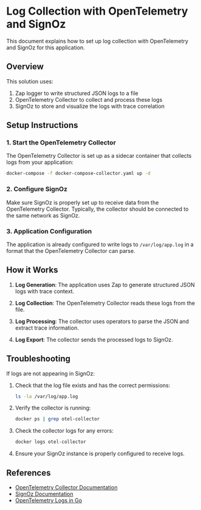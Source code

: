# Log Collection with OpenTelemetry and SignOz

This document explains how to set up log collection with OpenTelemetry and SignOz for this application.

## Overview

This solution uses:

1. Zap logger to write structured JSON logs to a file
2. OpenTelemetry Collector to collect and process these logs
3. SignOz to store and visualize the logs with trace correlation

## Setup Instructions

### 1. Start the OpenTelemetry Collector

The OpenTelemetry Collector is set up as a sidecar container that collects logs from your application:

```bash
docker-compose -f docker-compose-collector.yaml up -d
```

### 2. Configure SignOz

Make sure SignOz is properly set up to receive data from the OpenTelemetry Collector. Typically, the collector should be connected to the same network as SignOz.

### 3. Application Configuration

The application is already configured to write logs to `/var/log/app.log` in a format that the OpenTelemetry Collector can parse.

## How it Works

1. **Log Generation**: The application uses Zap to generate structured JSON logs with trace context.

2. **Log Collection**: The OpenTelemetry Collector reads these logs from the file.

3. **Log Processing**: The collector uses operators to parse the JSON and extract trace information.

4. **Log Export**: The collector sends the processed logs to SignOz.

## Troubleshooting

If logs are not appearing in SignOz:

1. Check that the log file exists and has the correct permissions:
   ```bash
   ls -la /var/log/app.log
   ```

2. Verify the collector is running:
   ```bash
   docker ps | grep otel-collector
   ```

3. Check the collector logs for any errors:
   ```bash
   docker logs otel-collector
   ```

4. Ensure your SignOz instance is properly configured to receive logs.

## References

- [OpenTelemetry Collector Documentation](https://opentelemetry.io/docs/collector/)
- [SignOz Documentation](https://signoz.io/docs/)
- [OpenTelemetry Logs in Go](https://signoz.io/blog/opentelemetry-logs/)
